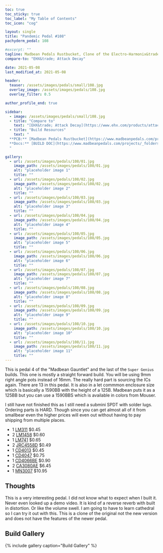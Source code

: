```yaml
---
toc: true
toc_sticky: true
toc_label: "My Table of Contents"
toc_icon: "cog"

layout: single
title: "Pandemic Pedal #108"
pachyderm_pedal: 108

#excerpt: ""
tagline: Madbean Pedals Rustbucket, Clone of the Electro-Harmonix&trade; Attack Decay
compare-to: "EHX&trade; Attack Decay"

date: 2021-05-08
last_modified_at: 2021-05-08

header:
  teaser: /assets/images/pedals/small/108.jpg
  overlay_image: /assets/images/pedals/108.jpg
  overlay_filter: 0.5

author_profile_end: true

sidebar:
  - image: /assets/images/pedals/small/108.jpg
  - title: "Compare to"
    text: "[EHX&trade; Attack Decay](https://www.ehx.com/products/attack-decay/)"
  - title: "Build Resources"
    text: "
  **PCB:** [Madbean Pedals Rustbucket](https://www.madbeanpedals.com/projects/index.html/)<br>
  **Docs:** [BUILD DOC](https://www.madbeanpedals.com/projects/_folders/FilterMod/pdf/RustBucket2019_rev1.pdf)
  "

gallery:
  - url: /assets/images/pedals/108/01.jpg
    image_path: /assets/images/pedals/108/01.jpg
    alt: "placeholder image 1"
    title: ""
  - url: /assets/images/pedals/108/02.jpg
    image_path: /assets/images/pedals/108/02.jpg
    alt: "placeholder image 2"
    title: ""
  - url: /assets/images/pedals/108/03.jpg
    image_path: /assets/images/pedals/108/03.jpg
    alt: "placeholder image 3"
    title: ""
  - url: /assets/images/pedals/108/04.jpg
    image_path: /assets/images/pedals/108/04.jpg
    alt: "placeholder image 4"
    title: ""
  - url: /assets/images/pedals/108/05.jpg
    image_path: /assets/images/pedals/108/05.jpg
    alt: "placeholder image 5"
    title: ""
  - url: /assets/images/pedals/108/06.jpg
    image_path: /assets/images/pedals/108/06.jpg
    alt: "placeholder image 6"
    title: ""
  - url: /assets/images/pedals/108/07.jpg
    image_path: /assets/images/pedals/108/07.jpg
    alt: "placeholder image 7"
    title: ""
  - url: /assets/images/pedals/108/08.jpg
    image_path: /assets/images/pedals/108/08.jpg
    alt: "placeholder image 8"
    title: ""
  - url: /assets/images/pedals/108/09.jpg
    image_path: /assets/images/pedals/108/09.jpg
    alt: "placeholder image 9"
    title: ""
  - url: /assets/images/pedals/108/10.jpg
    image_path: /assets/images/pedals/108/10.jpg
    alt: "placeholder image 10"
    title: ""
  - url: /assets/images/pedals/108/11.jpg
    image_path: /assets/images/pedals/108/11.jpg
    alt: "placeholder image 11"
    title: ""
---
```


This is pedal 4 of the "Madbean Gauntlet" and the last of the `Super Genius` builds. This one is mostly a straight forward build. You will be using 9mm right angle pots instead of 16mm. The really hard part is sourcing the ICs again. There are 13 in this pedal. It is also in a let commmon enclosure size which is basically a 1590BB with the height of a 125B. Madbean puts it as a 125BB but you can use a 1590BBS which is available in colors from Mouser.

I still have not finished this as I still need a submini SPDT with solder lugs. Ordering parts is HARD. Though since you can get almost all of it from smallbear even the higher prices will even out without having to pay shipping from multiple places.

* 1 [LM311](http://smallbear-electronics.mybigcommerce.com/ic-lm311/) $0.45
* 2 [LM1458](http://smallbear-electronics.mybigcommerce.com/ic-mc1458p-ti/) $0.60
* 1 [LM741](http://smallbear-electronics.mybigcommerce.com/ic-741/) $0.65
* 2 [JRC4558D](http://smallbear-electronics.mybigcommerce.com/ic-jrc4558d/) $0.49
* 1 [CD4013](http://smallbear-electronics.mybigcommerce.com/ic-cd4013/) $0.45
* 1 [CD4047](http://smallbear-electronics.mybigcommerce.com/ic-cd4047/) $0.75
* 1 [CD4066BE](http://smallbear-electronics.mybigcommerce.com/ic-cd4066be/) $0.90
* 2 [CA3080AE](http://smallbear-electronics.mybigcommerce.com/ic-ca3080ae/) $6.45
* 1 [MN3007](http://smallbear-electronics.mybigcommerce.com/ic-mn3007/) $10.95

## Thoughts

This is a very interesting pedal. I did not know what to expect when I built it. Never even looked up a demo video. It is kind of a reverse reverb with built in distortion. Or like the volume swell. I am going to have to learn cathedral so I can try it out with this. This is a clone of the original not the new version and does not have the features of the newer pedal.

## Build Gallery

{% include gallery caption="Build Gallery" %}
